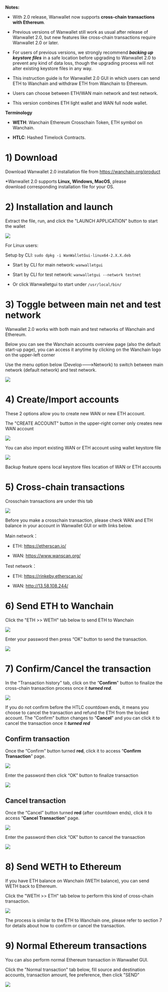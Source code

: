 **Notes:**

* With 2.0 release, Wanwallet now supports **cross-chain transactions with Ethereum**. 

* Previous versions of Wanwallet still work as usual after release of Wanwallet 2.0, but new features like cross-chain transactions require Wanwallet 2.0 or later.

* For users of previous versions, we strongly recommend **_backing up keystore files_** in a safe location before upgrading to Wanwallet 2.0 to prevent any kind of data loss, though the upgrading process will not alter existing keystore files in any way.

* This instruction guide is for Wanwallet 2.0 GUI in which users can send ETH to Wanchain and withdraw ETH from Wanchain to Ethereum.

* Users can choose between ETH/WAN main network and test network.

* This version combines ETH light wallet and WAN full node wallet.

**Terminology**

* **WETH**: Wanchain Ethereum Crosschain Token, ETH symbol on Wanchain.

* **HTLC**: Hashed Timelock Contracts.




# 1) Download

Download Wanwallet 2.0 installation file from https://wanchain.org/product

*Wanwallet 2.0 supports **Linux, Windows, MacOS**, please download corresponding installation file for your OS.

# 2) Installation and launch

Extract the file, run, and click the "LAUNCH APPLICATION" button to start the wallet

![](https://raw.githubusercontent.com/albert-fu/images_for_github/master/test/Wanwallet_launch.PNG)


For Linux users: 

Setup by CLI: `sudo dpkg -i WanWalletGui-linux64-2.X.X.deb`

* Start by CLI for main network: `wanwalletgui`                

* Start by CLI for test network: `wanwalletgui --network testnet`

* Or click Wanwalletgui to start under `/usr/local/bin/`

# 3) Toggle between main net and test network

Wanwallet 2.0 works with both main and test networks of Wanchain and Ethereum.

Below you can see the Wanchain accounts overview page (also the default start-up page), you can access it anytime by clicking on the Wanchain logo on the upper-left corner

Use the menu option below (Develop--->Network) to switch between main network (default network) and test network.

![](https://raw.githubusercontent.com/albert-fu/images_for_github/master/test/Wanwallet_toggle_network.PNG)



# 4) Create/Import accounts

These 2 options allow you to create new WAN or new ETH account. 

The "CREATE ACCOUNT" button in the upper-right corner only creates new WAN account

![](https://raw.githubusercontent.com/albert-fu/images_for_github/master/test/Wanwallet_create_account.PNG)

You can also import existing WAN or ETH account using wallet keystore file

![](https://raw.githubusercontent.com/albert-fu/images_for_github/master/test/Wanwallet_create_account.PNG)

Backup feature opens local keystore files location of WAN or ETH accounts



# 5) Cross-chain transactions

Crosschain transactions are under this tab

![](https://raw.githubusercontent.com/albert-fu/images_for_github/master/test/Wanwallet_crosschain.PNG)

Before you make a crosschain transaction, please check WAN and ETH balance in your account in Wanwallet GUI or with links below.

Main network：

* ETH: https://etherscan.io/

* WAN: https://www.wanscan.org/


Test network：

* ETH: https://rinkeby.etherscan.io/

* WAN: http://13.58.108.244/


# 6) Send ETH to Wanchain

Click the "ETH >> WETH" tab below to send ETH to Wanchain

![](https://raw.githubusercontent.com/albert-fu/images_for_github/master/test/Wanwallet_ETHtoWanchain.PNG)

Enter your password then press “OK” button to send the transaction.

![](https://raw.githubusercontent.com/albert-fu/images_for_github/master/test/Wanwallet_sendTransaction.PNG)


# 7) Confirm/Cancel the transaction

In the "Transaction history" tab, click on the “**Confirm**" button to finalize the cross-chain transaction process once it _**turned red**_.

![](https://raw.githubusercontent.com/albert-fu/images_for_github/master/test/Wanwallet_confirm_cancel_transaction.PNG)

If you do not confirm before the HTLC countdown ends, it means you choose to cancel the transaction and refund the ETH from the locked account. 
The "Confirm" button changes to "**Cancel**" and you can click it to cancel the transaction once it _**turned red**_



## Confirm transaction

Once the “Confirm” button turned **red**, click it to access “**Confirm Transaction**” page.

![](https://raw.githubusercontent.com/albert-fu/images_for_github/master/test/Wanwallet_confirm_transaction_1.PNG)

Enter the password then click “OK” button to finalize transaction 

![](https://raw.githubusercontent.com/albert-fu/images_for_github/master/test/Wanwallet_confirm_transaction_2.PNG)



## Cancel transaction

Once the “Cancel” button turned **red** (after countdown ends), click it to access “**Cancel Transaction**” page.

![](https://raw.githubusercontent.com/albert-fu/images_for_github/master/test/Wanwallet_cancel_transaction_1.PNG)

Enter the password then click “OK” button to cancel the transaction 

![](https://raw.githubusercontent.com/albert-fu/images_for_github/master/test/Wanwallet_cancel_transaction_2.PNG)


# 8) Send WETH to Ethereum

If you have ETH balance on Wanchain (WETH balance), you can send WETH back to Ethereum.

Click the "WETH >> ETH" tab below to perform this kind of cross-chain transaction.    

![](https://raw.githubusercontent.com/albert-fu/images_for_github/master/test/Wanwallet_WETHtoETH.PNG)

The process is similar to the ETH to Wanchain one, please refer to section 7 for details about how to confirm or cancel the transaction.


# 9) Normal Ethereum transactions

You can also perform normal Ethereum transaction in Wanwallet GUI.

Click the "Normal transaction" tab below, fill source and destination accounts, transaction amount, fee preference, then click "SEND"

![](https://raw.githubusercontent.com/albert-fu/images_for_github/master/test/Wanwallet_ETHtoETH.PNG)
